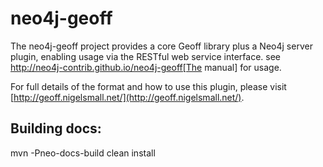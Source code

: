 # neo4j-geoff

The neo4j-geoff project provides a core Geoff library plus a Neo4j server
plugin, enabling usage via the RESTful web service interface. see http://neo4j-contrib.github.io/neo4j-geoff[The manual]
for usage.

For full details of the format and how to use this plugin, please visit
[http://geoff.nigelsmall.net/](http://geoff.nigelsmall.net/).

## Building docs:

  mvn -Pneo-docs-build clean install